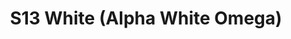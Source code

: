 ---
title: S13 White (Alpha White Omega)
permalink: "/teams/s13-white"
teamslug: s13-white
members:
- Keaton Fedak - Captain
- Earl Armstrong - QB
- Tucker Biffel
- Will Chappell
- Edward Gonzales
- JP Hooth
- Brian Jucha
- Kip Malcolm
- Matthew Murtaugh
- Matt Pesesky
- Jeff Watters
- Larry Womack
teamid: 4830
name: S13 White
color: Alpha White Omega
division: ''
---